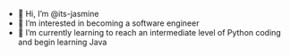 - 👋 Hi, I’m @its-jasmine
- 👀 I’m interested in becoming a software engineer
- 🌱 I’m currently learning to reach an intermediate level of Python coding and begin learning Java

<!---
its-jasmine/its-jasmine is a ✨ special ✨ repository because its `README.md` (this file) appears on your GitHub profile.
You can click the Preview link to take a look at your changes.
- 💞️ I’m looking to collaborate on ...

- 📫 How to reach me ...

--->

